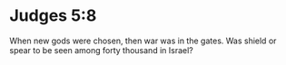 # Judges 5:8

When new gods were chosen, then war was in the gates. Was shield or spear to be seen among forty thousand in Israel?
